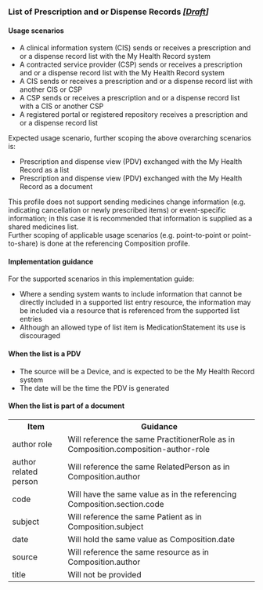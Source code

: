 ### List of Prescription and or Dispense Records *[[Draft](http://hl7.org/fhir/stu3/valueset-publication-status.html)]*

#### Usage scenarios

* A clinical information system (CIS) sends or receives a prescription and or a dispense record list with the My Health Record system
* A contracted service provider (CSP) sends or receives a prescription and or a dispense record list with the My Health Record system
* A CIS sends or receives a prescription and or a dispense record list with another CIS or CSP
* A CSP sends or receives a prescription and or a dispense record list with a CIS or another CSP
* A registered portal or registered repository receives a prescription and or a dispense record list

Expected usage scenario, further scoping the above overarching scenarios is:

* Prescription and dispense view (PDV) exchanged with the My Health Record as a list
* Prescription and dispense view (PDV) exchanged with the My Health Record as a document

This profile does not support sending medicines change information (e.g. indicating cancellation or newly prescribed items) or event-specific information; in this case it is recommended that information is supplied as a shared medicines list.  
Further scoping of applicable usage scenarios (e.g. point-to-point or point-to-share) is done at the referencing Composition profile.

#### Implementation guidance

For the supported scenarios in this implementation guide:

* Where a sending system wants to include information that cannot be directly included in a supported list entry resource, the information may be included via a resource that is referenced from the supported list entries
* Although an allowed type of list item is MedicationStatement its use is discouraged 

#### When the list is a PDV
* The source will be a Device, and is expected to be the My Health Record system
* The date will be the time the PDV is generated

#### When the list is part of a document
<table class="list" width="100%">
  <tr>
    <th>Item</th>
    <th>Guidance</th>
   </tr>
     <tr>
        <td>author role</td>
        <td>Will reference the same PractitionerRole as in Composition.composition-author-role</td>
    </tr>
     <tr>
        <td>author related person</td>
        <td>Will reference the same RelatedPerson as in Composition.author</td>
    </tr>
    <tr>
        <td>code</td>
        <td>Will have the same value as in the referencing Composition.section.code</td>
    </tr>
    <tr>
        <td>subject</td>
        <td>Will reference the same Patient as in Composition.subject</td>
    </tr>
    <tr>
        <td>date</td>
        <td>Will hold the same value as Composition.date</td>
    </tr>
    <tr>
        <td>source</td>
        <td>Will reference the same resource as in Composition.author</td>
    </tr>
    <tr>
        <td>title</td>
        <td>Will not be provided</td>
    </tr>
    </table>
    